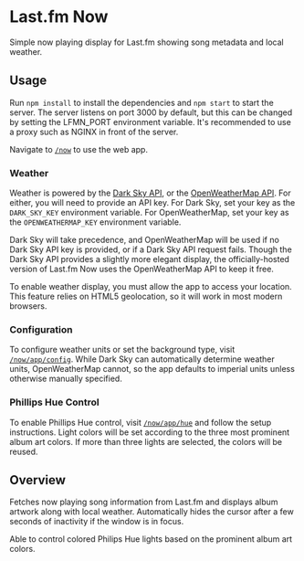 # Last.fm Now

Simple now playing display for Last.fm showing song metadata and local weather.

## Usage

Run `npm install` to install the dependencies and `npm start` to start the
server. The server listens on port 3000 by default, but this can be changed
by setting the LFMN_PORT environment variable. It's recommended to use a proxy
such as NGINX in front of the server.

Navigate to [`/now`](https://wagnaria.xyz/now) to use the web app.

### Weather

Weather is powered by the [Dark Sky API](https://darksky.net/dev/), or the
[OpenWeatherMap API](https://openweathermap.org/api). For either, you will need
to provide an API key. For Dark Sky, set your key as the `DARK_SKY_KEY`
environment variable. For OpenWeatherMap, set your key as the
`OPENWEATHERMAP_KEY` environment variable.

Dark Sky will take precedence, and OpenWeatherMap will be used if no Dark Sky
API key is provided, or if a Dark Sky API request fails. Though the Dark Sky
API provides a slightly more elegant display, the officially-hosted version of
Last.fm Now uses the OpenWeatherMap API to keep it free.

To enable weather display, you must allow the app to access your location. This
feature relies on HTML5 geolocation, so it will work in most modern browsers.

### Configuration

To configure weather units or set the background type, visit
[`/now/app/config`](https://wagnaria.xyz/now/app/config). While Dark Sky can
automatically determine weather units, OpenWeatherMap cannot, so the app
defaults to imperial units unless otherwise manually specified.

### Phillips Hue Control

To enable Phillips Hue control, visit
[`/now/app/hue`](https://wagnaria.xyz/now/app/hue) and follow the setup
instructions. Light colors will be set according to the three most prominent
album art colors. If more than three lights are selected, the colors will be
reused.

## Overview

Fetches now playing song information from Last.fm and displays album artwork
along with local weather. Automatically hides the cursor after a few seconds
of inactivity if the window is in focus.

Able to control colored Philips Hue lights based on the prominent album art
colors.
